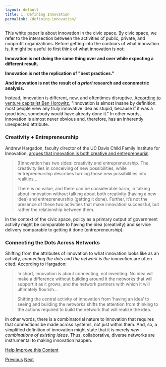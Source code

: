 ```yaml
---
layout: default
title: 1. Defining Innovation
permalink: /defining-innovation/
---
```


This white paper is about innovation in the civic space. By civic space, we refer to the intersection between the activities of public, private, and nonprofit organizations. Before getting into the contours of what innovation is, it might be useful to first think of what innovation is not:

**Innovation is not doing the same thing over and over while expecting a different result.**

**Innovation is not the replication of "best practices."**

**And innovation is not the result of _a priori_ research and econometric analysis.**

Instead, innovation is different, new, and oftentimes disruptive. [According to venture capitalist Ben Horowitz](http://www.bhorowitz.com/why_we_prefer_founding_ceos), "Innovation is almost insane by definition: most people view any truly innovative idea as stupid, because if it was a good idea, somebody would have already done it." In other words, innovation is almost never obvious and, therefore, has an inherently unexpected attribute.

### Creativity + Entrepreneurship
Andrew Hargadon, faculty director of the UC Davis Child Family Institute for Innovation, [argues that innovation is both creative and entrepreneurial](http://andrewhargadon.typepad.com/my_weblog/2010/12/what-is-innovation.html):

> [I]nnovation has two sides: creativity and entrepreneurship. The creativity lies in conceiving of new possibilities, while entrepreneurship describes turning those new possibilities into realities...
>
>There is no value, and there can be considerable harm, in talking about innovation without talking about both creativity (having a new idea) and entrepreneurship (getting it done). Further, it’s not the presence of these two activities that make innovation successful, but rather the relationship between them.

In the context of the civic space, policy as a primary output of government activity might be comparable to having the idea (creativity) and service delivery comparable to getting it done (entrepreneurship).

### Connecting the Dots Across Networks
Shifting from the attributes of innovation to what innovation looks like as an activity, *connecting the dots* and *the network is the innovation* are often cited. According to Hargadon:

> In short, innovation is about connecting, not inventing. No idea will make a difference without building around it the networks that will support it as it grows, and the network partners with which it will ultimately flourish...
>
>Shifting the central activity of innovation from ‘having an idea’ to seeing and building the networks shifts the attention from thinking to the actions required to build the network that will realize the idea.

In other words, there is a combinatorial nature to innovation that requires that connections be made across systems, not just within them. And, so, a simplified definition of innovation might state that it is merely *new combinations of existing ideas*. Thus, collaborative, diverse networks are instrumental to making innovation happen.

<a href="https://github.com/publicinnovation/whitepaper/issues" class="btn btn-success btn-lg btn-block">Help Improve this Content</a>

<a href="/" class="btn btn-default btn-lg pull-left">Previous</a>
<a href="/pursuing-innovation" class="btn btn-default btn-lg pull-right">Next</a>
